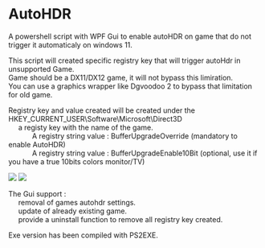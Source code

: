 # AutoHDR
A powershell script with WPF Gui to enable autoHDR on game that do not trigger it automaticaly on windows 11.

This script will created specific registry key that will trigger autoHdr in unsupported Game.  
Game should be a DX11/DX12 game, it will not bypass this limiration.  
You can use a graphics wrapper like Dgvoodoo 2 to bypass that limitation for old game.  
 
Registry key and value created will be created under the HKEY_CURRENT_USER\Software\Microsoft\Direct3D  
&nbsp;&nbsp;&nbsp;&nbsp;  a registy key with the name of the game.  
&nbsp;&nbsp;&nbsp;&nbsp;&nbsp;&nbsp;&nbsp;&nbsp;&nbsp;&nbsp;&nbsp;&nbsp;A registry string value : BufferUpgradeOverride (mandatory to enable AutoHDR)  
&nbsp;&nbsp;&nbsp;&nbsp;&nbsp;&nbsp;&nbsp;&nbsp;&nbsp;&nbsp;&nbsp;&nbsp;A registry string value : BufferUpgradeEnable10Bit (optional, use it if you have a true 10bits colors monitor/TV)

<img src="https://i.imgur.com/yh5HzER.png">
<img src="https://i.imgur.com/V2B4HQf.png">


The Gui support :   
&nbsp;&nbsp;&nbsp;&nbsp; removal of games autohdr settings.  
&nbsp;&nbsp;&nbsp;&nbsp; update of already existing game.  
&nbsp;&nbsp;&nbsp;&nbsp; provide a uninstall function to remove all registry key created.  

Exe version has been compiled with PS2EXE.
